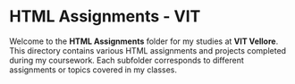 # HTML Assignments - VIT

Welcome to the **HTML Assignments** folder for my studies at **VIT Vellore**. This directory contains various HTML assignments and projects completed during my coursework. Each subfolder corresponds to different assignments or topics covered in my classes.
